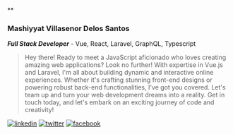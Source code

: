 **

### Mashiyyat Villasenor Delos Santos
***Full Stack Developer*** - Vue, React, Laravel, GraphQL, Typescript

> Hey there! Ready to meet a JavaScript aficionado who loves creating
> amazing web applications? Look no further! With expertise in Vue.js
> and Laravel, I'm all about building dynamic and interactive online
> experiences. Whether it's crafting stunning front-end designs or
> powering robust back-end functionalities, I've got you covered. Let's
> team up and turn your web development dreams into a reality. Get in
> touch today, and let's embark on an exciting journey of code and
> creativity!

[![linkedin](https://img.shields.io/badge/linkedin-0A66C2?style=for-the-badge&logo=linkedin&logoColor=white)](https://www.linkedin.com/in/mashiyyat-delos-santos-61264924a/)
[![twitter](https://img.shields.io/badge/twitter-1DA1F2?style=for-the-badge&logo=twitter&logoColor=white)](https://twitter.com/mashu_pikazo)
[![facebook](https://img.shields.io/badge/facebook-0A66C2?style=for-the-badge&logo=facebook&logoColor=white)](https://www.facebook.com/mashu.pikazo)
